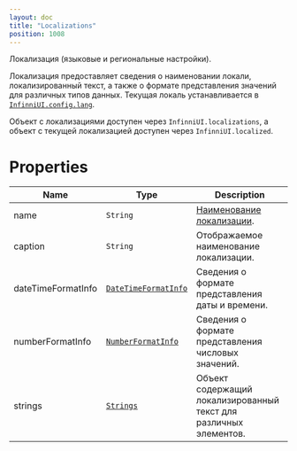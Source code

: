 ```yaml
---
layout: doc
title: "Localizations"
position: 1008
---
```


Локализация (языковые и региональные настройки).

Локализация предоставляет сведения о наименовании локали, локализированный текст, а также о формате представления значений для различных типов данных. Текущая локаль устанавливается в [`InfinniUI.config.lang`](../Config).

Объект с локализациями доступен через `InfinniUI.localizations`, а объект с текущей локализацией доступен через `InfinniUI.localized`.

# Properties

Name|Type|Description
----|----|-----------
name|`String`|[Наименование локализации](http://tools.ietf.org/html/rfc5646).
caption|`String`|Отображаемое наименование локализации.
dateTimeFormatInfo|[`DateTimeFormatInfo`](Localizations.dateTimeFormatInfo/)|Сведения о формате представления даты и времени.
numberFormatInfo|[`NumberFormatInfo`](Localizations.numberFormatInfo/)|Сведения о формате представления числовых значений.
strings|[`Strings`](Localizations.strings/)|Объект содержащий локализированный текст для различных элементов.

